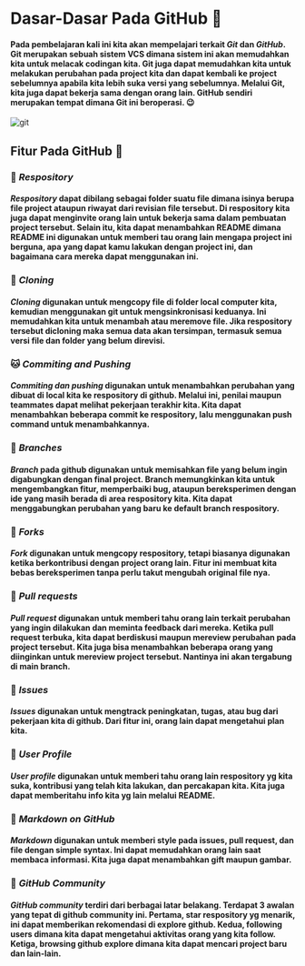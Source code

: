 # **Dasar-Dasar Pada GitHub** :thought_balloon:

#### Pada pembelajaran kali ini kita akan mempelajari terkait *Git* dan *GitHub*. Git merupakan sebuah sistem VCS dimana sistem ini akan memudahkan kita untuk melacak codingan kita. Git juga dapat memudahkan kita untuk melakukan perubahan pada project kita dan dapat kembali ke project sebelumnya apabila kita lebih suka versi yang sebelumnya. Melalui Git, kita juga dapat bekerja sama dengan orang lain. GitHub sendiri merupakan tempat dimana Git ini beroperasi. :wink:
![git](https://user-images.githubusercontent.com/111742165/188392806-379b795a-fbdc-4b84-a1f0-52a6e285b635.jpg)

## **Fitur Pada GitHub** :rocket:

### :bear: ***Respository*** 
#### *Respository* dapat dibilang sebagai folder suatu file dimana isinya berupa file project ataupun riwayat dari revisian file tersebut. Di respository kita juga dapat menginvite orang lain untuk bekerja sama dalam pembuatan project tersebut. Selain itu, kita dapat menambahkan README dimana README ini digunakan untuk memberi tau orang lain mengapa project ini berguna, apa yang dapat kamu lakukan dengan project ini, dan bagaimana cara mereka dapat menggunakan ini. 

### :koala: ***Cloning***
#### *Cloning* digunakan untuk mengcopy file di folder local computer kita, kemudian menggunakan git untuk mengsinkronisasi keduanya. Ini memudahkan kita untuk menambah atau meremove file. Jika respository tersebut dicloning maka semua data akan tersimpan, termasuk semua versi file dan folder yang belum direvisi.

### :cat: ***Commiting and Pushing***
#### *Commiting dan pushing* digunakan untuk menambahkan perubahan yang dibuat di local kita ke respository di github. Melalui ini, penilai maupun teammates dapat melihat pekerjaan terakhir kita. Kita dapat menambahkan beberapa commit ke respository, lalu menggunakan push command untuk menambahkannya.

### :lion: ***Branches***
#### *Branch* pada github digunakan untuk memisahkan file yang belum ingin digabungkan dengan final project. Branch memungkinkan kita untuk mengembangkan fitur, memperbaiki bug, ataupun bereksperimen dengan ide yang masih berada di area respository kita. Kita dapat menggabungkan perubahan yang baru ke default branch respository.

### :fox_face: ***Forks***
#### *Fork* digunakan untuk mengcopy respository, tetapi biasanya digunakan ketika berkontribusi dengan project orang lain. Fitur ini membuat kita bebas bereksperimen tanpa perlu takut mengubah original file nya.

### :raccoon: ***Pull requests***
#### *Pull request* digunakan untuk memberi tahu orang lain terkait perubahan yang ingin dilakukan dan meminta feedback dari mereka. Ketika pull request terbuka, kita dapat berdiskusi maupun mereview perubahan pada project tersebut. Kita juga bisa menambahkan beberapa orang yang diinginkan untuk mereview project tersebut. Nantinya ini akan tergabung di main branch.

### :giraffe: ***Issues***
#### *Issues* digunakan untuk mengtrack peningkatan, tugas, atau bug dari pekerjaan kita di github. Dari fitur ini, orang lain dapat mengetahui plan kita. 

### :hamster: ***User Profile***
#### *User profile* digunakan untuk memberi tahu orang lain respository yg kita suka, kontribusi yang telah kita lakukan, dan percakapan kita. Kita juga dapat memberitahu info kita yg lain melalui README.

### :panda_face: ***Markdown on GitHub***
#### *Markdown* digunakan untuk memberi style pada issues, pull request, dan file dengan simple syntax. Ini dapat memudahkan orang lain saat membaca informasi. Kita juga dapat menambahkan gift maupun gambar.

### :rabbit: ***GitHub Community***
#### *GitHub community* terdiri dari berbagai latar belakang. Terdapat 3 awalan yang tepat di github community ini. Pertama, star respository yg menarik, ini dapat memberikan rekomendasi di explore github. Kedua, following users dimana kita dapat mengetahui aktivitas orang yang kita follow. Ketiga, browsing github explore dimana kita dapat mencari project baru dan lain-lain.

